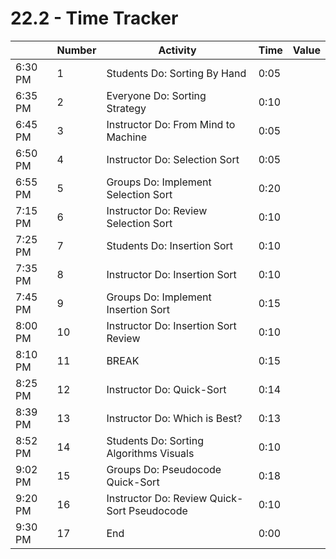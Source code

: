 # 22.2 - Time Tracker

|         | Number | Activity                                    | Time | Value |
| ------- | ------ | ------------------------------------------- | ---- | ----- |
| 6:30 PM | 1      | Students Do: Sorting By Hand                | 0:05 |       |
| 6:35 PM | 2      | Everyone Do: Sorting Strategy               | 0:10 |       |
| 6:45 PM | 3      | Instructor Do: From Mind to Machine         | 0:05 |       |
| 6:50 PM | 4      | Instructor Do: Selection Sort               | 0:05 |       |
| 6:55 PM | 5      | Groups Do: Implement Selection Sort         | 0:20 |       |
| 7:15 PM | 6      | Instructor Do: Review Selection Sort        | 0:10 |       |
| 7:25 PM | 7      | Students Do: Insertion Sort                 | 0:10 |       |
| 7:35 PM | 8      | Instructor Do: Insertion Sort               | 0:10 |       |
| 7:45 PM | 9      | Groups Do: Implement Insertion Sort         | 0:15 |       |
| 8:00 PM | 10     | Instructor Do: Insertion Sort Review        | 0:10 |       |
| 8:10 PM | 11     | BREAK                                       | 0:15 |       |
| 8:25 PM | 12     | Instructor Do: Quick-Sort                   | 0:14 |       |
| 8:39 PM | 13     | Instructor Do: Which is Best?               | 0:13 |       |
| 8:52 PM | 14     | Students Do: Sorting Algorithms Visuals     | 0:10 |       |
| 9:02 PM | 15     | Groups Do: Pseudocode Quick-Sort            | 0:18 |       |
| 9:20 PM | 16     | Instructor Do: Review Quick-Sort Pseudocode | 0:10 |       |
| 9:30 PM | 17     | End                                         | 0:00 |       |
